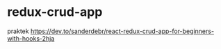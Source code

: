 # redux-crud-app
praktek https://dev.to/sanderdebr/react-redux-crud-app-for-beginners-with-hooks-2hja
